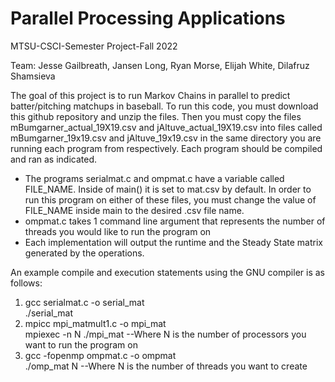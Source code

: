 # Parallel Processing Applications
MTSU-CSCI-Semester Project-Fall 2022

Team: Jesse Gailbreath, Jansen Long, Ryan Morse, Elijah White, Dilafruz Shamsieva

The goal of this project is to run Markov Chains in parallel to predict batter/pitching matchups in baseball. To run this code, you must download this github
repository and unzip the files. Then you must copy the files mBumgarner_actual_19X19.csv and jAltuve_actual_19X19.csv into files called mBumgarner_19x19.csv and jAltuve_19x19.csv in the same directory you are running each program from respectively.
Each program should be compiled and ran as indicated. <br/>
- The programs serialmat.c and ompmat.c have a variable called FILE_NAME. Inside of main() it is set to mat.csv by default. In order to run this program on either of these files, you must change the value of FILE_NAME inside main to the desired .csv file name.
- ompmat.c takes 1 command line argument that represents the number of threads you would like to run the program on
- Each implementation will output the runtime and the Steady State matrix generated by the operations.

An example compile and execution statements using the GNU compiler is as follows:
1. gcc serialmat.c -o serial_mat <br/> ./serial_mat <br/>
2. mpicc mpi_matmult1.c -o mpi_mat <br/> mpiexec -n N ./mpi_mat		--Where N is the number of processors you want to run the program on <br/>
3. gcc -fopenmp ompmat.c -o ompmat <br/> ./omp_mat N		--Where N is the number of threads you want to create <br/>

